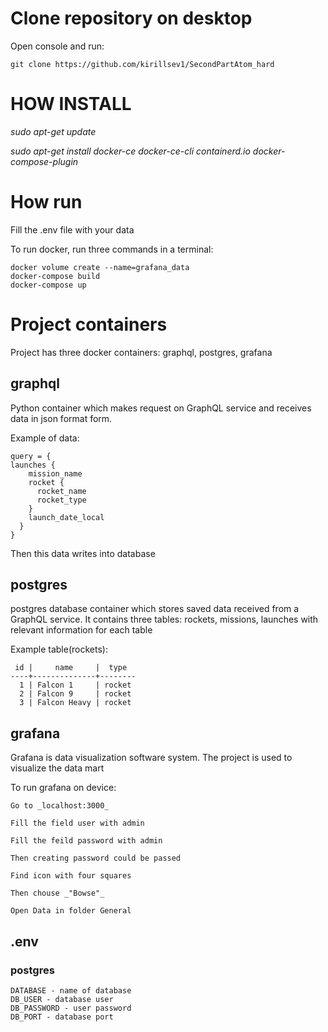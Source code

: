 # Clone repository on desktop
Open console and run:

    git clone https://github.com/kirillsev1/SecondPartAtom_hard

# HOW INSTALL
_sudo apt-get update_

_sudo apt-get install docker-ce docker-ce-cli containerd.io docker-compose-plugin_

# How run
Fill the .env file with your data

To run docker, run three commands in a terminal:

    docker volume create --name=grafana_data
    docker-compose build
    docker-compose up

# Project containers
Project has three docker containers: graphql, postgres, grafana
## graphql

Python container which makes request on GraphQL service
and receives data in json format form. 

Example of data:

    query = {
    launches {
        mission_name
        rocket {
          rocket_name
          rocket_type
        }
        launch_date_local
      }
    }

Then this data writes into database

## postgres
postgres database container which stores saved data received from a GraphQL 
service. It contains three tables: rockets, missions, launches with 
relevant information for each table

Example table(rockets):

     id |     name     |  type  
    ----+--------------+--------
      1 | Falcon 1     | rocket
      2 | Falcon 9     | rocket
      3 | Falcon Heavy | rocket

## grafana
Grafana is data visualization software system. 
The project is used to visualize the data mart

To run grafana on device:

    Go to _localhost:3000_

    Fill the field user with admin

    Fill the feild password with admin

    Then creating password could be passed

    Find icon with four squares

    Then chouse _"Bowse"_

    Open Data in folder General

## .env
### postgres
    DATABASE - name of database
    DB_USER - database user
    DB_PASSWORD - user password
    DB_PORT - database port
